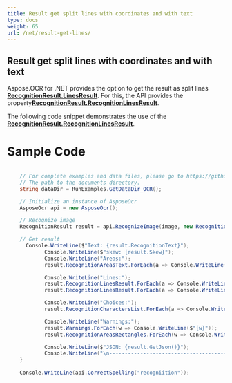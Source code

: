 ```yaml
---
title: Result get split lines with coordinates and with text
type: docs
weight: 65
url: /net/result-get-lines/
---
```


## **Result get split lines with coordinates and with text**

Aspose.OCR for .NET provides the option to get the result as split lines [**RecognitionResult.LinesResult**](https://reference.aspose.com/ocr/net/aspose.ocr.recognitionresult/linesresult). 
For this, the API provides the property[**RecognitionResult.RecognitionLinesResult**](https://reference.aspose.com/ocr/net/aspose.ocr/recognitionresult/properties/recognitionlinesresult).

The following code snippet demonstrates the use of the [**RecognitionResult.RecognitionLinesResult**](https://reference.aspose.com/ocr/net/aspose.ocr/recognitionresult/properties/recognitionlinesresult).

# Sample Code 

```csharp

	// For complete examples and data files, please go to https://github.com/aspose-ocr/Aspose.OCR-for-.NET
	// The path to the documents directory.
	string dataDir = RunExamples.GetDataDir_OCR();

	// Initialize an instance of AsposeOcr
	AsposeOcr api = new AsposeOcr();

	// Recognize image           
    RecognitionResult result = api.RecognizeImage(image, new RecognitionSettings());

    // Get result
	  Console.WriteLine($"Text: {result.RecognitionText}");
            Console.WriteLine($"skew: {result.Skew}");
            Console.WriteLine("Areas:");
            result.RecognitionAreasText.ForEach(a => Console.WriteLine($"{a}"));

            Console.WriteLine("Lines:");
            result.RecognitionLinesResult.ForEach(a => Console.WriteLine($"{a.TextInLine}"));
			result.RecognitionLinesResult.ForEach(a => Console.WriteLine($"X: {a.Line.X} Y: {a.Line.Y} Width: {a.Line.Width} Height: {a.Line.Height}"));

            Console.WriteLine("Choices:");
            result.RecognitionCharactersList.ForEach(a => Console.WriteLine($"{a[0]} {a[1]} {a[2]} {a[3]} {a[4]}"));

            Console.WriteLine("Warnings:");
            result.Warnings.ForEach(w => Console.WriteLine($"{w}"));
            result.RecognitionAreasRectangles.ForEach(w => Console.WriteLine($"{w.X} {w.Y} {w.Width} {w.Height}"));

            Console.WriteLine($"JSON: {result.GetJson()}");
            Console.WriteLine("\n----------------------------------------");
	}
	
	Console.WriteLine(api.CorrectSpelling("recogniition"));
```


